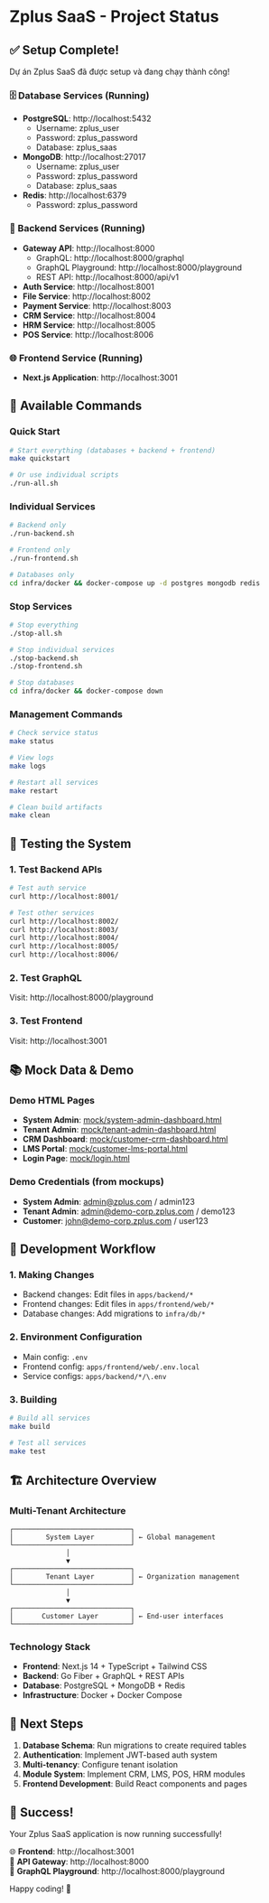 # Zplus SaaS - Project Status

## ✅ Setup Complete!

Dự án Zplus SaaS đã được setup và đang chạy thành công!

### 🗄️ Database Services (Running)
- **PostgreSQL**: http://localhost:5432
  - Username: zplus_user
  - Password: zplus_password
  - Database: zplus_saas
- **MongoDB**: http://localhost:27017
  - Username: zplus_user
  - Password: zplus_password
  - Database: zplus_saas
- **Redis**: http://localhost:6379
  - Password: zplus_password

### 🔧 Backend Services (Running)
- **Gateway API**: http://localhost:8000
  - GraphQL: http://localhost:8000/graphql
  - GraphQL Playground: http://localhost:8000/playground
  - REST API: http://localhost:8000/api/v1
- **Auth Service**: http://localhost:8001
- **File Service**: http://localhost:8002
- **Payment Service**: http://localhost:8003
- **CRM Service**: http://localhost:8004
- **HRM Service**: http://localhost:8005
- **POS Service**: http://localhost:8006

### 🌐 Frontend Service (Running)
- **Next.js Application**: http://localhost:3001

## 🎯 Available Commands

### Quick Start
```bash
# Start everything (databases + backend + frontend)
make quickstart

# Or use individual scripts
./run-all.sh
```

### Individual Services
```bash
# Backend only
./run-backend.sh

# Frontend only  
./run-frontend.sh

# Databases only
cd infra/docker && docker-compose up -d postgres mongodb redis
```

### Stop Services
```bash
# Stop everything
./stop-all.sh

# Stop individual services
./stop-backend.sh
./stop-frontend.sh

# Stop databases
cd infra/docker && docker-compose down
```

### Management Commands
```bash
# Check service status
make status

# View logs
make logs

# Restart all services
make restart

# Clean build artifacts
make clean
```

## 🧪 Testing the System

### 1. Test Backend APIs
```bash
# Test auth service
curl http://localhost:8001/

# Test other services
curl http://localhost:8002/
curl http://localhost:8003/
curl http://localhost:8004/
curl http://localhost:8005/
curl http://localhost:8006/
```

### 2. Test GraphQL
Visit: http://localhost:8000/playground

### 3. Test Frontend
Visit: http://localhost:3001

## 📚 Mock Data & Demo

### Demo HTML Pages
- **System Admin**: [mock/system-admin-dashboard.html](./mock/system-admin-dashboard.html)
- **Tenant Admin**: [mock/tenant-admin-dashboard.html](./mock/tenant-admin-dashboard.html)
- **CRM Dashboard**: [mock/customer-crm-dashboard.html](./mock/customer-crm-dashboard.html)
- **LMS Portal**: [mock/customer-lms-portal.html](./mock/customer-lms-portal.html)
- **Login Page**: [mock/login.html](./mock/login.html)

### Demo Credentials (from mockups)
- **System Admin**: admin@zplus.com / admin123
- **Tenant Admin**: admin@demo-corp.zplus.com / demo123  
- **Customer**: john@demo-corp.zplus.com / user123

## 🔧 Development Workflow

### 1. Making Changes
- Backend changes: Edit files in `apps/backend/*`
- Frontend changes: Edit files in `apps/frontend/web/*`
- Database changes: Add migrations to `infra/db/*`

### 2. Environment Configuration
- Main config: `.env`
- Frontend config: `apps/frontend/web/.env.local`
- Service configs: `apps/backend/*/\.env`

### 3. Building
```bash
# Build all services
make build

# Test all services  
make test
```

## 🏗️ Architecture Overview

### Multi-Tenant Architecture
```
┌─────────────────────────────┐
│        System Layer         │ ← Global management
└─────────────────────────────┘
              │
              ▼
┌─────────────────────────────┐
│        Tenant Layer         │ ← Organization management
└─────────────────────────────┘
              │
              ▼
┌─────────────────────────────┐
│       Customer Layer        │ ← End-user interfaces
└─────────────────────────────┘
```

### Technology Stack
- **Frontend**: Next.js 14 + TypeScript + Tailwind CSS
- **Backend**: Go Fiber + GraphQL + REST APIs
- **Database**: PostgreSQL + MongoDB + Redis
- **Infrastructure**: Docker + Docker Compose

## 📝 Next Steps

1. **Database Schema**: Run migrations to create required tables
2. **Authentication**: Implement JWT-based auth system
3. **Multi-tenancy**: Configure tenant isolation
4. **Module System**: Implement CRM, LMS, POS, HRM modules
5. **Frontend Development**: Build React components and pages

## 🎉 Success!

Your Zplus SaaS application is now running successfully! 

🌐 **Frontend**: http://localhost:3001  
🔧 **API Gateway**: http://localhost:8000  
🛝 **GraphQL Playground**: http://localhost:8000/playground

Happy coding! 🚀
